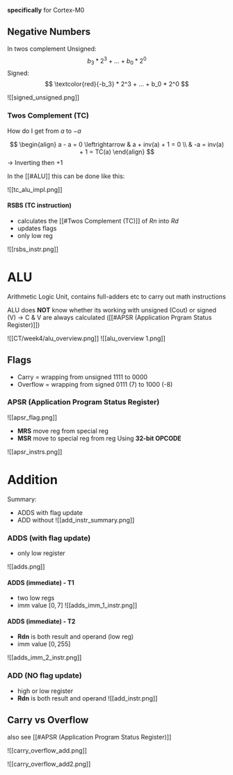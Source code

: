 **specifically** for Cortex-M0

## Negative Numbers

In twos complement
Unsigned:
$$
b_3 * 2^3 + ... + b_0 * 2^0
$$
Signed:
$$
\textcolor{red}{-b_3} * 2^3 + ... + b_0 * 2^0
$$

![[signed_unsigned.png]]



### Twos Complement (TC)

How do I get from $a$ to $-a$

$$
\begin{align}
a - a = 0 \leftrightarrow & a + inv(a) + 1 = 0 \\
& -a = inv(a) + 1 = TC(a) 
\end{align}
$$
-> Inverting then $+1$


In the [[#ALU]] this can be done like this:

![[tc_alu_impl.png]]

#### RSBS (TC instruction)
- calculates the [[#Twos Complement (TC)]] of $Rn$ into $Rd$
- updates flags
- only low reg

![[rsbs_instr.png]]
































# ALU

Arithmetic Logic Unit, contains full-adders etc to carry out math instructions

ALU does **NOT** know whether its working with unsigned (Cout) or signed (V) -> C & V are always calculated ([[#APSR (Application Prgram Status Register)]])

![[CT/week4/alu_overview.png]]
![[alu_overview 1.png]]

## Flags

- Carry = wrapping from unsigned $1111$ to $0000$
- Overflow = wrapping from signed $0111$ (7) to $1000$ (-8) 

### APSR (Application Program Status Register)


![[apsr_flag.png]]
- **MRS** move reg from special reg
- **MSR** move to special reg from reg
Using **32-bit OPCODE**

![[apsr_instrs.png]]




# Addition

Summary:
- ADDS with flag update
- ADD without
![[add_instr_summary.png]]


### ADDS (with flag update)
- only low register

![[adds.png]]


#### ADDS (immediate) - T1
- two low regs
- imm value $[0,7]$
![[adds_imm_1_instr.png]]

#### ADDS (immediate) - T2
- **Rdn** is both result and operand (low reg)
- imm value $[0,255]$

![[adds_imm_2_instr.png]]

### ADD (NO flag update)
- high or low register
- **Rdn** is both result and operand
![[add_instr.png]]









## Carry vs Overflow

also see [[#APSR (Application Program Status Register)]]

![[carry_overflow_add.png]]

![[carry_overflow_add2.png]]
